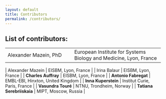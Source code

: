 ```yaml
---
layout: default
title: Contributors
permalink: /contributors/
---
```


## List of contributors:

<table>
    <tr>
      <td style="width: 200px;"> Alexander Mazein, PhD </td>
      <td> European Institute for Systems Biology and Medicine, Lyon, France </td>
    </tr>
</table>

| Alexander Mazein | EISBM, Lyon, France |
| Irina Balaur | EISBM, Lyon, France |
| **Charles Auffray** | EISBM, Lyon, France |
| **Antonio Fabregat** | EMBL-EBI, Hinxton, United Kingdom |
| **Inna Kuperstein** | Institut Curie, Paris, France |
| **Vasundra Touré** | NTNU, Trondheim, Norway |
| **Tatiana Serebriiskaia** | MIPT, Moscow, Russia |
